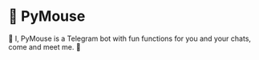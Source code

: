 # 🤖 PyMouse

🌟 I, PyMouse is a Telegram bot with fun functions for you and your chats, come and meet me. 🌟

